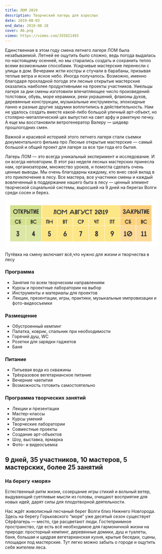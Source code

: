```yaml
---
title: ЛОМ 2019
description: Творческий лагерь для взрослых
date: 2019-08-03
end_date: 2019-08-18
cover: A6.png
vimeo: https://vimeo.com/355821493
---
```


Единственная в этом году смена летнего лагеря ЛОМ была незабываемой. Летней ее ощутить было сложно, ведь погода выдалась по-настоящему осенней, но мы старались создать и сохранить тепло всеми возможными способами. Усидчивые мастерские перенесли с улицы в дом. Вечерами жгли костры и стучали в барабаны, призывая теплые ветра и ясное небо. Иногда получалось. Возможно, именно благодаря прохладной погоде эти лесные открытые мастерские оказались наиболее продуктивными на проекты участников. Умельцы лагеря за дни смены изготовили впечатляющее число произведений: толстовки, обувь, море керамики, реки украшений, флаконы духов, деревянные конструкции, музыкальные инструменты, эпоксидные панно и разные другие задумки воплотились в действительность. Нам не удалось создать вместе какой-либо большой уличный арт-объект, но столярно-металлический цех выпустил на свет арфу и ракетную печку. А еще мы восстановили ветрогенератор Валеру — шедевр прошлогодних смен.

Важной и красивой историей этого летнего лагеря стали съемки документального фильма про Лесные открытые мастерские — самый большой и общий проект для лагеря за все три года его бытия.

Лагерь ЛОМ — это всегда уникальный эксперимент и исследование. И он всегда неповторим. В этот раз неделя лесных мастерских принесла нам, организаторам, множество уроков, и помогла сделать очень ценные выводы. Мы очень благодарны каждому, кто внес свой вклад в это приключение в лесу. Все мастера, все участники смены и каждый вовлеченный в поддержание нашего быта в лесу — ценный элемент творческой социальной системы, выросшей на 9 дней на берегах Волги среди сосен и берез.

![](./rasp-9d.png)

Путёвка на смену включает всё,что нужно для жизни и творчества в лесу

### Программа

- Занятия по всем творческим направлениям
- Курсы и проектные лаборатории на выбор
- Инструменты и материалы для проектов
- Лекции, презентации, игры, практики, музыкальные импровизации и фото-видеосъемки

### Размещение

- Обустроенный кемпинг
- Палатка, коврик, спальник при необходимости
- Горячий душ, WC
- Розетки для зарядки гаджетов
- Баня

### Питание

- Питьевая вода из скважины
- Трёхразовое вегетарианское питание
- Вечерние чаепития
- Возможность готовить самостоятельно

### Программа творческих занятий

- Лекции и презентации
- Мастер-классы
- Курсы умений
- Творческие лаборатории
- Совместные проекты
- Создание арт-объектов
- Шоу, выставка, ярмарка
- Фото- и видеосъемка

## 9 дней, 35 участников, 10 мастеров, 5 мастерских, более 25 занятий

### На берегу «моря»

Естественный ритм жизни, созерцание игры стихий и вольный ветер, выдувающий суетливые мысли из головы, очищают восприятие для новых идей, дарят силы для плодотворной деятельности.

Нас ждёт живописный песчаный берег Волги близ Нижнего Новгорода. Здесь на берегу Горьковского “моря” уже десятый сезон существует Сёрфлагерь — место, где расцветают люди. Гостеприимное пространство, где есть всё необходимое для гармоничной жизни на природе: просторный кемпинг, деревянные домики, душ и туалеты, баня, большая и щедрая вегетарианская кухня, крытые беседки, сцены, площадки под мастерские. Тут легко можно забыть о городе и ощутить себя жителем леса.
